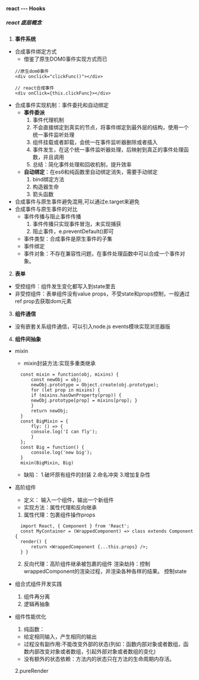 #### react --- Hooks
##### react 底层概念
1.  **事件系统**
- 合成事件绑定方式
  - 借鉴了原生DOM0事件实现方式而已
  ```
  //原生dom0事件
  <div onclick="clickFunc()"></div>

  // react合成事件
  <div onClick={this.clickFunc}></div>
  ``` 
- 合成事件实现机制：事件委托和自动绑定
  - **事件委派**
    1. 事件代理机制
    2. 不会直接绑定到真实的节点，将事件绑定到最外层的结构，使用一个统一事件监听处理
    3. 组件挂载或者卸载，会统一在事件监听器删除或者插入
    4. 事件发生，在这个统一事件监听器处理，后映射到真正的事件处理函数，并且调用
    5. 总结：简化事件处理和回收机制，提升效率
  - **自动绑定**：在es6和纯函数里自动绑定消失，需要手动绑定
    1. bind绑定方法
    2. 构造器生命
    3. 箭头函数
- 合成事件与原生事件避免混用,可以通过e.target来避免
- 合成事件与原生事件的对比
  - 事件传播与阻止事件传播
    1. 事件传播只实现事件冒泡，未实现捕获 
    2. 阻止事件，e.preventDefault()即可
  - 事件类型：合成事件是原生事件的子集
  - 事件绑定
  - 事件对象：不存在兼容性问题，在事件处理函数中可以合成一个事件对象。
2. **表单**
- 受控组件：组件发生变化都写入到state里去
- 非受控组件：表单组件没有value props，不受state和props控制，一般通过ref prop去获取dom元素
3. **组件通信**
- 没有嵌套关系组件通信，可以引入node.js events模块实现浏览器版
4. **组件间抽象**
- mixin
  - mixin封装方法:实现多重类继承
  ```
    const mixin = function(obj, mixins) {
        const newObj = obj;
        newObj.prototype = Object.create(obj.prototype);
        for (let prop in mixins) {
        if (mixins.hasOwnProperty(prop)) {
        newObj.prototype[prop] = mixins[prop]; }
        }
        return newObj; 
    }
    const BigMixin = { 
        fly: () => {
        console.log('I can fly'); 
        }
    };
    const Big = function() { 
        console.log('new big');
    }
    mixin(BigMixin, Big)
  ```
  - 缺陷：
  1.破坏原有组件的封装
  2.命名冲突
  3.增加复杂性
- 高阶组件
  - 定义： 输入一个组件，输出一个新组件
  - 实现方法：属性代理和反向继承
  1. 属性代理：包裹组件操作props
  ```
    import React, { Component } from 'React';
    const MyContainer = (WrappedComponent) => class extends Component {
    render() {
        return <WrappedComponent {...this.props} />;
    } }
  ```
   
  2. 反向代理：高阶组件继承被包裹的组件
   渲染劫持：控制wrappedComponent的渲染过程，并渲染各种各样的结果。
   控制state
- 组合式组件开发实践
  1. 组件再分离
  2. 逻辑再抽象
- 组件性能优化
  1. 纯函数：
   - 给定相同输入，产生相同的输出
   - 过程没有副作用:不能改变外部的状态(列如：函数内部对象或者数组，函数内部改变对象或者数组，引起外部对象或者数组的变化)
   - 没有额外的状态依赖：方法内的状态只在方法的生命周期内存活。
   
  2.pureRender
